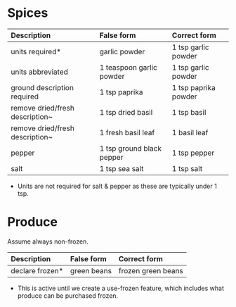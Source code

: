# Spices
| Description                      | False form                | Correct form         |
|:-------------------------------- |:------------------------- |:-------------------- |
| units required*                  | garlic powder             | 1 tsp garlic powder  |
| units abbreviated                | 1 teaspoon garlic powder  | 1 tsp garlic powder  |
| ground description required      | 1 tsp paprika             | 1 tsp paprika powder |
| remove dried/fresh description~  | 1 tsp dried basil         | 1 tsp basil          |
| remove dried/fresh description~  | 1 fresh basil leaf        | 1 basil leaf         |
| pepper                           | 1 tsp ground black pepper | 1 tsp pepper         |
| salt                             | 1 tsp sea salt            | 1 tsp salt           |

* Units are not required for salt & pepper as these are typically under 1 tsp.

# Produce
Assume always non-frozen.

| Description     | False form  | Correct form      |
|:----------------|:----------- |:------------------ |
| declare frozen* | green beans | frozen green beans |

* This is active until we create a use-frozen feature, which includes what produce can be purchased frozen.

